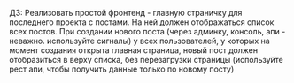 ДЗ:
Реализовать простой фронтенд - главную страничку
для последнего проекта с постами.
На ней должен отображаться список всех постов.
При создании нового поста
(через админку, консоль, апи - неважно. используйте сигналы)
у всех пользователей,
у которых на момент создания открыта главная страница,
новый пост должен отобразиться в верху списка,
без перезагрузки страницы (используйте рест апи,
чтобы получить данные только по новому посту)
